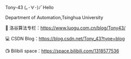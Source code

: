 Tony-43    (｡･∀･)ﾉﾞHello

Department of Automation,Tsinghua University

📌 洛谷算法专栏：https://www.luogu.com.cn/blog/Tony43/

💻 CSDN Blog：https://blog.csdn.net/Tony_43?type=blog

📺 Bilibili space：https://space.bilibili.com/1318577536

